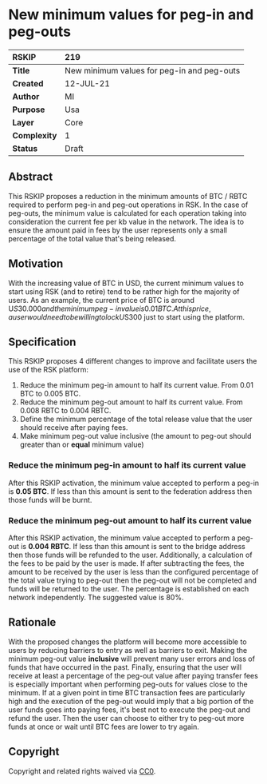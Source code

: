 # New minimum values for peg-in and peg-outs

|RSKIP          |219           |
| :------------ |:-------------|
|**Title**      |New minimum values for peg-in and peg-outs |
|**Created**    |12-JUL-21 |
|**Author**     |MI |
|**Purpose**    |Usa |
|**Layer**      |Core |
|**Complexity** |1 |
|**Status**     |Draft |

## Abstract

This RSKIP proposes a reduction in the minimum amounts of BTC / RBTC required to perform peg-in and peg-out operations in RSK. In the case of peg-outs, the minimum value is calculated for each operation taking into consideration the current fee per kb value in the network. The idea is to ensure the amount paid in fees by the user represents only a small percentage of the total value that's being released.

## Motivation

With the increasing value of BTC in USD, the current minimum values to start using RSK (and to retire) tend to be rather high for the majority of users. As an example, the current price of BTC is around U$S30.000 and the minimum peg-in value is 0.01 BTC. At this price, a user would need to be willing to lock U$S300 just to start using the platform.

## Specification

This RSKIP proposes 4 different changes to improve and facilitate users the use of the RSK platform:

1. Reduce the minimum peg-in amount to half its current value. From 0.01 BTC to 0.005 BTC.
2. Reduce the minimum peg-out amount to half its current value. From 0.008 RBTC to 0.004 RBTC.
3. Define the minimum percentage of the total release value that the user should receive after paying fees.
4. Make minimum peg-out value inclusive (the amount to peg-out should greater than or **equal** minimum value)

### Reduce the minimum peg-in amount to half its current value

After this RSKIP activation, the minimum value accepted to perform a peg-in is **0.05 BTC**. If less than this amount is sent to the federation address then those funds will be burnt.

### Reduce the minimum peg-out amount to half its current value

After this RSKIP activation, the minimum value accepted to perform a peg-out is **0.004 RBTC**. If less than this amount is sent to the bridge address then those funds will be refunded to the user.
Additionally, a calculation of the fees to be paid by the user is made. If after subtracting the fees, the amount to be received by the user is less than the configured percentage of the total value trying to peg-out then the peg-out will not be completed and funds will be returned to the user.
The percentage is established on each network independently. The suggested value is 80%.
 

## Rationale

With the proposed changes the platform will become more accessible to users by reducing barriers to entry as well as barriers to exit.
Making the minimum peg-out value **inclusive** will prevent many user errors and loss of funds that have occurred in the past.
Finally, ensuring that the user will receive at least a percentage of the peg-out value after paying transfer fees is especially important when performing peg-outs for values close to the minimum. If at a given point in time BTC transaction fees are particularly high and the execution of the peg-out would imply that a big portion of the user funds goes into paying fees, it's best not to execute the peg-out and refund the user. Then the user can choose to either try to peg-out more funds at once or wait until BTC fees are lower to try again.


## Copyright

Copyright and related rights waived via [CC0](https://creativecommons.org/publicdomain/zero/1.0/).
